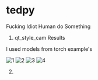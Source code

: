 # tedpy

Fucking Idiot Human do Something


1. qt_style_cam Results


I used models from torch example's


![1](https://user-images.githubusercontent.com/76545832/127585243-e54fbd61-cc95-4399-9529-fb6cbacb06b7.JPG)
![2](https://user-images.githubusercontent.com/76545832/127585247-303d7cb6-20c0-47cc-a0d4-b7181affb27a.JPG)
![3](https://user-images.githubusercontent.com/76545832/127585252-3f4c4431-8aee-45f1-a334-5f6a4d93a670.JPG)
![4](https://user-images.githubusercontent.com/76545832/127585254-a4a2d027-b306-4fb7-8225-26fc62d2f556.JPG)



2. 
